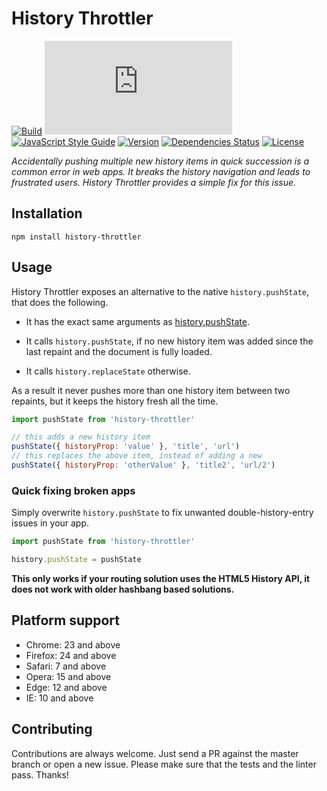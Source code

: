 # History Throttler

[![Build](https://img.shields.io/circleci/project/github/solkimicreb/history-throttler/master.svg)](https://circleci.com/gh/solkimicreb/history-throttler/tree/master) [![Package size](http://img.badgesize.io/https://unpkg.com/history-throttler/throttleHistory.js?compression=gzip)](https://unpkg.com/history-throttler/throttleHistory.js) [![JavaScript Style Guide](https://img.shields.io/badge/code_style-standard-brightgreen.svg)](https://standardjs.com) [![Version](https://img.shields.io/npm/v/history-throttler.svg)](https://www.npmjs.com/package/history-throttler) [![Dependencies Status](https://david-dm.org/solkimicreb/history-throttler/status.svg)](https://david-dm.org/solkimicreb/history-throttler) [![License](https://img.shields.io/npm/l/history-throttler.svg)](https://www.npmjs.com/package/history-throttler)

*Accidentally pushing multiple new history items in quick succession is a common error in web apps. It breaks the history navigation and leads to frustrated users. History Throttler provides a simple fix for this issue.*

## Installation

`npm install history-throttler`

## Usage

History Throttler exposes an alternative to the native `history.pushState`, that does the following.

- It has the exact same arguments as [history.pushState](https://developer.mozilla.org/en/docs/Web/API/History).

- It calls `history.pushState`, if no new history item was added since the last repaint and the document is fully loaded.

- It calls `history.replaceState` otherwise.

As a result it never pushes more than one history item between two repaints, but it keeps the history fresh all the time.

```js
import pushState from 'history-throttler'

// this adds a new history item
pushState({ historyProp: 'value' }, 'title', 'url')
// this replaces the above item, instead of adding a new
pushState({ historyProp: 'otherValue' }, 'title2', 'url/2')
```

### Quick fixing broken apps

Simply overwrite `history.pushState` to fix unwanted double-history-entry issues in your app.

```js
import pushState from 'history-throttler'

history.pushState = pushState
```

**This only works if your routing solution uses the HTML5 History API, it does not work with older hashbang based solutions.**

## Platform support

- Chrome: 23 and above
- Firefox: 24 and above
- Safari: 7 and above
- Opera: 15 and above
- Edge: 12 and above
- IE: 10 and above

## Contributing

Contributions are always welcome. Just send a PR against the master branch or open a new issue. Please make sure that the tests and the linter pass. Thanks!
